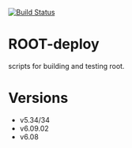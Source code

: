 [![Build Status](http://ci.sagrid.ac.za/buildStatus/icon?job=root-deploy)](http://ci.sagrid.ac.za/job/root-deploy)
# ROOT-deploy

scripts for building and testing root.

# Versions

  * v5.34/34
  * v6.09.02
  * v6.08
